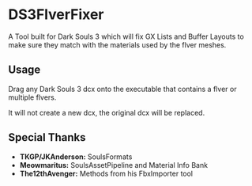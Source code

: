 # DS3FlverFixer
A Tool built for Dark Souls 3 which will fix GX Lists and Buffer Layouts to make sure they match with the materials used by the flver meshes.
## Usage
Drag any Dark Souls 3 dcx onto the executable that contains a flver or multiple flvers.

It will not create a new dcx, the original dcx will be replaced.
## Special Thanks
- **TKGP/JKAnderson:** SoulsFormats
- **Meowmaritus:** SoulsAssetPipeline and Material Info Bank
- **The12thAvenger:** Methods from his FbxImporter tool
